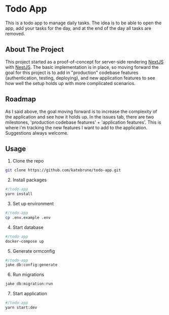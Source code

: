 # Todo App

This is a todo app to manage daily tasks. The idea is to be able to open the app, add your tasks for the day, and at the end of the day all tasks are removed.

## About The Project

This project started as a proof-of-concept for server-side rendering [NextJS](https://nextjs.org/) with [NestJS](https://nestjs.com/). The basic implementation is in place, so moving forward the goal for this project is to add in "production" codebase features (authentication, testing, deploying), and new application features to see how well the setup holds up with more complicated scenarios.

## Roadmap

As I said above, the goal moving forward is to increase the complexity of the application and see how it holds up. In the issues tab, there are two milestones, 'production codebase features' + 'application features'. This is where i'm tracking the new features I want to add to the application. Suggestions always welcome.

## Usage

1. Clone the repo

```bash
git clone https://github.com/katebrune/todo-app.git
```

2. Install packages

```bash
#/todo-app
yarn install
```

3. Set up environment

```bash
#/todo-app
cp .env.example .env
```

4.  Start database

```bash
#/todo-app
docker-compose up
```

5. Generate ormconfig

```bash
#/todo-app
jake db:config:generate
```

6. Run migrations

```bash
jake db:migration:run
```

7. Start application

```bash
#/todo-app
yarn start:dev
```
